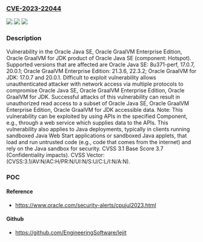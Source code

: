 ### [CVE-2023-22044](https://cve.mitre.org/cgi-bin/cvename.cgi?name=CVE-2023-22044)
![](https://img.shields.io/static/v1?label=Product&message=Java%20SE%20JDK%20and%20JRE&color=blue)
![](https://img.shields.io/static/v1?label=Version&message=%3D%20Oracle%20Java%20SE%3A8u371-perf%20&color=brighgreen)
![](https://img.shields.io/static/v1?label=Vulnerability&message=Difficult%20to%20exploit%20vulnerability%20allows%20unauthenticated%20attacker%20with%20network%20access%20via%20multiple%20protocols%20to%20compromise%20Oracle%20Java%20SE%2C%20Oracle%20GraalVM%20Enterprise%20Edition%2C%20Oracle%20GraalVM%20for%20JDK.%20%20Successful%20attacks%20of%20this%20vulnerability%20can%20result%20in%20%20unauthorized%20read%20access%20to%20a%20subset%20of%20Oracle%20Java%20SE%2C%20Oracle%20GraalVM%20Enterprise%20Edition%2C%20Oracle%20GraalVM%20for%20JDK%20accessible%20data.&color=brighgreen)

### Description

Vulnerability in the Oracle Java SE, Oracle GraalVM Enterprise Edition, Oracle GraalVM for JDK product of Oracle Java SE (component: Hotspot).  Supported versions that are affected are Oracle Java SE: 8u371-perf, 17.0.7, 20.0.1; Oracle GraalVM Enterprise Edition: 21.3.6, 22.3.2; Oracle GraalVM for JDK: 17.0.7 and  20.0.1. Difficult to exploit vulnerability allows unauthenticated attacker with network access via multiple protocols to compromise Oracle Java SE, Oracle GraalVM Enterprise Edition, Oracle GraalVM for JDK.  Successful attacks of this vulnerability can result in  unauthorized read access to a subset of Oracle Java SE, Oracle GraalVM Enterprise Edition, Oracle GraalVM for JDK accessible data. Note: This vulnerability can be exploited by using APIs in the specified Component, e.g., through a web service which supplies data to the APIs. This vulnerability also applies to Java deployments, typically in clients running sandboxed Java Web Start applications or sandboxed Java applets, that load and run untrusted code (e.g., code that comes from the internet) and rely on the Java sandbox for security. CVSS 3.1 Base Score 3.7 (Confidentiality impacts).  CVSS Vector: (CVSS:3.1/AV:N/AC:H/PR:N/UI:N/S:U/C:L/I:N/A:N).

### POC

#### Reference
- https://www.oracle.com/security-alerts/cpujul2023.html

#### Github
- https://github.com/EngineeringSoftware/lejit

